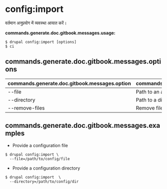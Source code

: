 # config:import
वर्तमान अनुप्रयोग में व्यवस्था आयात करें।

**commands.generate.doc.gitbook.messages.usage:**
```
$ drupal config:import [options]
$ ci  
```

## commands.generate.doc.gitbook.messages.options
commands.generate.doc.gitbook.messages.option | commands.generate.doc.gitbook.messages.details
-------|-------------
--file | Path to an archive file of configuration to import.
--directory | Path to a directory of configuration to import.
--remove-files | Remove files after synchronization.

## commands.generate.doc.gitbook.messages.examples
* Provide a configuration file
```
$ drupal config:import \
  --file=/path/to/config/file
```
* Provide a configuration directory
```
$ drupal config:import  \
  --directory=/path/to/config/dir

```
